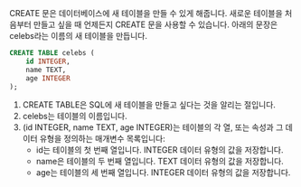 CREATE 문은 데이터베이스에 새 테이블을 만들 수 있게 해줍니다. 새로운 테이블을 처음부터 만들고 싶을 때 언제든지 CREATE 문을 사용할 수 있습니다. 아래의 문장은 celebs라는 이름의 새 테이블을 만듭니다.

```sql
CREATE TABLE celebs ( 
	id INTEGER, 
	name TEXT, 
	age INTEGER 
);
```


1. CREATE TABLE은 SQL에 새 테이블을 만들고 싶다는 것을 알리는 절입니다.
2. celebs는 테이블의 이름입니다.
3. (id INTEGER, name TEXT, age INTEGER)는 테이블의 각 열, 또는 속성과 그 데이터 유형을 정의하는 매개변수 목록입니다:
    - id는 테이블의 첫 번째 열입니다. INTEGER 데이터 유형의 값을 저장합니다.
    - name은 테이블의 두 번째 열입니다. TEXT 데이터 유형의 값을 저장합니다.
    - age는 테이블의 세 번째 열입니다. INTEGER 데이터 유형의 값을 저장합니다.